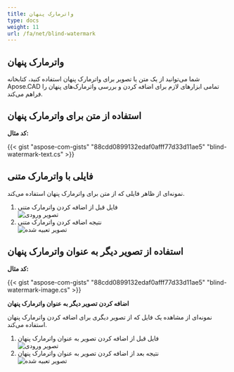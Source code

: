 ```yaml
---
title: واترمارک پنهان
type: docs
weight: 11
url: /fa/net/blind-watermark
---
```


## **واترمارک پنهان**

شما می‌توانید از یک متن یا تصویر برای واترمارک پنهان استفاده کنید، کتابخانه Apose.CAD تمامی ابزارهای لازم برای اضافه کردن و بررسی واترمارک‌های پنهان را فراهم می‌کند.

## **استفاده از متن برای واترمارک پنهان**

**کد مثال:**

{{< gist "aspose-com-gists" "88cdd0899132edaf0afff77d33d11ae5" "blind-watermark-text.cs" >}}

## **فایلی با واترمارک متنی**

نمونه‌ای از ظاهر فایلی که از متن برای واترمارک پنهان استفاده می‌کند.

1. فایل قبل از اضافه کردن واترمارک متنی<br>
![تصویر ورودی](/fa/_assets/Tyrannosaurus.dxf_input.png)<br>
1. نتیجه اضافه کردن واترمارک متنی<br>
![تصویر تعبیه شده](/fa/_assets/Tyrannosaurus.dxf_embedded.png)

## **استفاده از تصویر دیگر به عنوان واترمارک پنهان**

**کد مثال:**

{{< gist "aspose-com-gists" "88cdd0899132edaf0afff77d33d11ae5" "blind-watermark-image.cs" >}}

**اضافه کردن تصویر دیگر به عنوان واترمارک پنهان**

نمونه‌ای از مشاهده یک فایل که از تصویر دیگری برای اضافه کردن واترمارک پنهان استفاده می‌کند.

1. فایل قبل از اضافه کردن تصویر به عنوان واترمارک پنهان<br>
![تصویر ورودی](/fa/_assets/robot_handling_cell.dwg_input.png)<br>
1. نتیجه بعد از اضافه کردن تصویر به عنوان واترمارک پنهان<br>
![تصویر تعبیه شده](/fa/_assets/robot_handling_cell.dwg_embedded.png)
